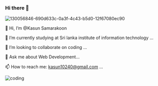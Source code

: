 ### Hi there 👋

![130056846-690d633c-0a3f-4c43-b5d0-12f67080ec90](https://user-images.githubusercontent.com/86977908/159043783-fd00f688-c113-4fc0-8b08-e11852e76752.jpg)


👋 Hi, I’m @Kasun Samarakoon


🔭 I’m currently studying at Sri lanka institute of information technology ...


👯 I’m looking to collaborate on coding ...


💬 Ask me about Web Development...


📫 How to reach me: kasun10240@gmail.com ...




![coding](https://user-images.githubusercontent.com/86977908/159043594-925baedb-ad49-469f-84dc-fa8bb338ea22.gif)
